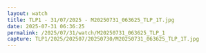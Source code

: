 ```yaml
---
layout: watch
title: TLP1 - 31/07/2025 - M20250731_063625_TLP_1T.jpg
date: 2025-07-31 06:36:25
permalink: /2025/07/31/watch/M20250731_063625_TLP_1
capture: TLP1/2025/202507/20250730/M20250731_063625_TLP_1T.jpg
---
```

